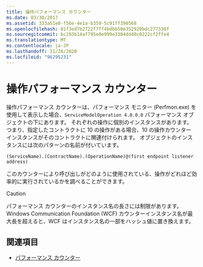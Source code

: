 ```yaml
---
title: 操作パフォーマンス カウンター
ms.date: 03/30/2017
ms.assetid: 333a51e0-f56e-4e1a-b359-5c91ff390568
ms.openlocfilehash: 01f3ed7b2722f7ff4bdbb50e352920bdc277330f
ms.sourcegitcommit: bc293b14af795e0e999e3304dd40c0222cf2ffe4
ms.translationtype: MT
ms.contentlocale: ja-JP
ms.lasthandoff: 11/26/2020
ms.locfileid: "96295231"
---
```

# <a name="operation-performance-counters"></a>操作パフォーマンス カウンター

操作パフォーマンス カウンターは、パフォーマンス モニター (Perfmon.exe) を使用して表示した場合、`ServiceModelOperation 4.0.0.0` パフォーマンス オブジェクトの下にあります。 それぞれの操作に個別のインスタンスがあります。 つまり、指定したコントラクトに 10 の操作がある場合、10 の操作カウンター インスタンスがそのコントラクトに関連付けられます。 オブジェクトのインスタンスには次のパターンの名前が付いています。  
  
`(ServiceName).(ContractName).(OperationName)@(first endpoint listener address)`
  
 このカウンターにより呼び出しがどのように使用されている、操作がどれほど効率的に実行されているかを調べることができます。  
  
> [!CAUTION]
> パフォーマンス カウンターのインスタンス名の長さには制限があります。 Windows Communication Foundation (WCF) カウンターインスタンス名が最大長を超えると、WCF はインスタンス名の一部をハッシュ値に置き換えます。  
  
## <a name="see-also"></a>関連項目

- [パフォーマンス カウンター](index.md)
